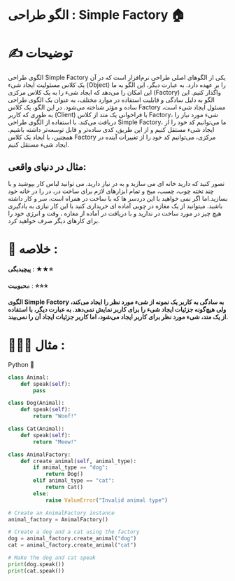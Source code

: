 

# الگو طراحی :  Simple Factory 🏠

# ✍️ توضیحات 
الگوی طراحی Simple Factory یکی از الگوهای اصلی طراحی نرم‌افزار است که در آن یک کلاس مسئولیت ایجاد شیء (Object) را بر عهده دارد. به عبارت دیگر، این الگو به ما این امکان را می‌دهد که ایجاد شیء را به یک کلاس مرکزی (Factory) واگذار کنیم.
این الگو به دلیل سادگی و قابلیت استفاده در موارد مختلف، به عنوان یک الگوی طراحی ساده و مؤثر شناخته می‌شود. در این الگو، یک کلاس Factory مسئول ایجاد شیء است، به طوری که کاربر (Client) با فراخوانی یک متد از کلاس Factory، شیء مورد نیاز را دریافت می‌کند.
با استفاده از الگوی طراحی Simple Factory، ما می‌توانیم کد خود را از ایجاد شیء مستقل کنیم و از این طریق، کدی ساده‌تر و قابل توسعه‌تر داشته باشیم. همچنین، با ایجاد یک کلاس Factory مرکزی، می‌توانیم کد خود را از تغییرات آینده در ایجاد شیء مستقل کنیم.

## مثال در دنیای واقعی:
تصور کنید که دارید خانه ای می سازید و به در نیاز دارید. می توانید لباس کار بپوشید و با چند تخته چوب، چسب، میخ و تمام ابزارهای لازم برای ساخت در، در را در خانه خود بسازید.اما اگر نمی خواهید با این دردسر ها که با ساخت در همراه است، سر و کار داشته باشید. میتوانید از یک مغازه در چوبی آماده ای خریداری کنید با این کار نیازی به یادگیری هیچ چیز در مورد ساخت در ندارید و با دریافت در آماده از مغازه ، وقت و انرژی خود را برای کارهای دیگر صرف خواهید کرد.

 # 📝 خلاصه :
**پیچیدیگی** : **★★⭐** 

م**حبوبیت** : **⭐⭐⭐**

**الگوی Simple Factory به سادگی به کاربر یک نمونه از شیء مورد نظر را ایجاد می‌کند، ولی هیچ‌گونه جزئیات ایجاد شیء را برای کاربر نمایش نمی‌دهد. به عبارت دیگر، با استفاده از یک متد، شیء مورد نظر برای کاربر ایجاد می‌شود، اما کاربر جزئیات ایجاد آن را نمی‌بیند.**

# 👨🏻‍💻 مثال  :
Python 🐍 


```python
class Animal:
    def speak(self):
        pass

class Dog(Animal):
    def speak(self):
        return "Woof!"

class Cat(Animal):
    def speak(self):
        return "Meow!"

class AnimalFactory:
    def create_animal(self, animal_type):
        if animal_type == "dog":
            return Dog()
        elif animal_type == "cat":
            return Cat()
        else:
            raise ValueError("Invalid animal type")

# Create an AnimalFactory instance
animal_factory = AnimalFactory()

# Create a dog and a cat using the factory
dog = animal_factory.create_animal("dog")
cat = animal_factory.create_animal("cat")

# Make the dog and cat speak
print(dog.speak())
print(cat.speak())
```

